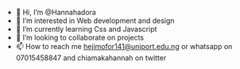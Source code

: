 - 👋 Hi, I’m @Hannahadora
- 👀 I’m interested in Web development and design
- 🌱 I’m currently learning Css and Javascript
- 💞️ I’m looking to collaborate on projects
- 📫 How to reach me hejimofor141@uniport.edu.ng or whatsapp on 07015458847 and chiamakahannah on twitter

<!---
Hannahadora/Hannahadora is a ✨ special ✨ repository because its `README.md` (this file) appears on your GitHub profile.
You can click the Preview link to take a look at your changes.
--->
